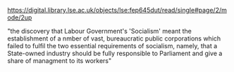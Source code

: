 
https://digital.library.lse.ac.uk/objects/lse:fep645dut/read/single#page/2/mode/2up

"the discovery that Labour Government's 'Socialism' meant the establishment of a nmber of vast, bureaucratic public corporations which failed to fulfil the two essential requirements of socialism, namely, that a State-owned industry should be fully responsible to Parliament and give a share of managment to its workers"